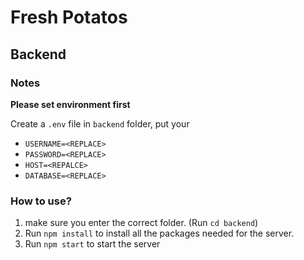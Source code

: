 # Fresh Potatos

## Backend

### Notes

**Please set environment first**

Create a `.env` file in `backend` folder, put your 

* `USERNAME=<REPLACE>`
* `PASSWORD=<REPLACE>`
* `HOST=<REPALCE>`
* `DATABASE=<REPLACE>`

### How to use?

1. make sure you enter the correct folder. (Run `cd backend`)
2. Run `npm install` to install all the packages needed for the server.
3. Run `npm start` to start the server